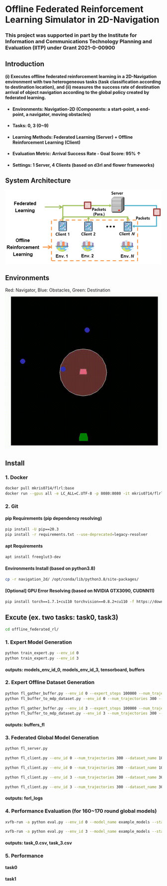 # Offline Federated Reinforcement Learning Simulator in 2D-Navigation

### This project was supported in part by the Institute for Information and Communications Technology Planning and Evaluation (IITP) under Grant 2021-0-00900

## Introduction
#### (i) Executes offline federated reinforcement learning in a 2D-Navigation environment with two heterogeneous tasks (task classification according to destination location), and (ii) measures the success rate of destination arrival of object navigation according to the global policy created by federated learning.
* #### Environments: Navigation-2D (Components: a start-point, a end-point, a navigator, moving obstacles)
* #### Tasks: 0, 3 (0~9)
* #### Learning Methods: Federated Learning (Server) + Offline Reinforcement Learning (Client)
* #### Evaluation Metric: Arrival Success Rate - Goal Score: 95% ↑
* #### Settings: 1 Server, 4 Clients (based on d3rl and flower frameworks)

## System Architecture 
![architecture](/asset/architecture.png)

## Environments
Red: Navigator, Blue: Obstacles, Green: Destination
![navigation_2d](/asset/navigation_2d.gif)

## Install

### 1. Docker
``` bash
docker pull mkris0714/flrl:base
docker run --gpus all -e LC_ALL=C.UTF-8 -p 8080:8080 -it mkris0714/flrl:base /bin/bash
```

### 2. Git
#### pip Requirements (pip dependency resolving)
``` bash
pip install -U pip==20.3
pip install -r requirements.txt --use-deprecated=legacy-resolver
```
#### apt Requirements
``` bash
apt install freeglut3-dev
```

#### Environments Install (based on python3.8)
``` bash
cp -r navigation_2d/ /opt/conda/lib/python3.8/site-packages/
```

#### [Optional] GPU Error Resolving (based on NVIDIA GTX3090, CUDNN11)
``` bash
pip install torch==1.7.1+cu110 torchvision==0.8.2+cu110 -f https://download.pytorch.org/whl/torch_stable.html
```

## Excute (ex. two tasks: task0, task3)
``` bash
cd offline_federated_rl/
```

### 1. Expert Model Generation
``` bash
python train_expert.py --env_id 0
python train_expert.py --env_id 3
```
#### outputs: models_env_id_0, models_env_id_3, tensorboard, buffers

### 2. Expert Offline Dataset Generation
``` bash
python fl_gather_buffer.py --env_id 0 --expert_steps 100000 --num_trajectories 300 --num_clients 2 --dataset_name 100
python fl_buffer_to_mdp_dataset.py --env_id 0 --num_trajectories 300 --num_clients 2 --dataset_name 100
```
``` bash
python fl_gather_buffer.py --env_id 3 --expert_steps 100000 --num_trajectories 300 --num_clients 2 --dataset_name 300
python fl_buffer_to_mdp_dataset.py --env_id 3 --num_trajectories 300 --num_clients 2 --dataset_name 300
```
#### outputs: buffers_fl

### 3. Federated Global Model Generation
``` bash
python fl_server.py
```
``` bash
python fl_client.py --env_id 0 --num_trajectories 300 --dataset_name 100
```
``` bash
python fl_client.py --env_id 0 --num_trajectories 300 --dataset_name 101
```
``` bash
python fl_client.py --env_id 3 --num_trajectories 300 --dataset_name 300
```
``` bash
python fl_client.py --env_id 3 --num_trajectories 300 --dataset_name 301
```
#### outputs: forl_logs

### 4. Performance Evaluation (for 160~170 round global models)
``` bash
xvfb-run -a python eval.py --env_id 0 --model_name example_models --start=160 --end=170
```
``` bash
xvfb-run -a python eval.py --env_id 3 --model_name example_models --start=160 --end=170
```
#### outputs: task_0.csv, task_3.csv

### 5. Performance
#### task0


#### task1
